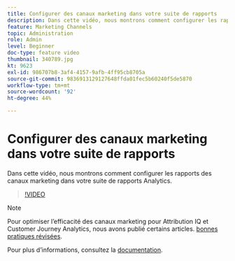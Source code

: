 ```yaml
---
title: Configurer des canaux marketing dans votre suite de rapports
description: Dans cette vidéo, nous montrons comment configurer les rapports des canaux marketing dans votre suite de rapports Analytics.
feature: Marketing Channels
topic: Administration
role: Admin
level: Beginner
doc-type: feature video
thumbnail: 340789.jpg
kt: 9623
exl-id: 986707b8-3af4-4157-9afb-4ff95cb8705a
source-git-commit: 9836913129127648ffda01fec5b60240f5de5870
workflow-type: tm+mt
source-wordcount: '92'
ht-degree: 44%

---
```


# Configurer des canaux marketing dans votre suite de rapports

Dans cette vidéo, nous montrons comment configurer les rapports des canaux marketing dans votre suite de rapports Analytics.

>[!VIDEO](https://video.tv.adobe.com/v/340789/?quality=12&learn=on)

>[!NOTE]
>
>Pour optimiser l’efficacité des canaux marketing pour Attribution IQ et Customer Journey Analytics, nous avons publié certains articles. [bonnes pratiques révisées](https://experienceleague.adobe.com/docs/analytics/components/marketing-channels/mchannel-best-practices.html?lang=fr).

Pour plus dʼinformations, consultez la [documentation](https://experienceleague.adobe.com/docs/analytics/components/marketing-channels/c-getting-started-mchannel.html?lang=fr).